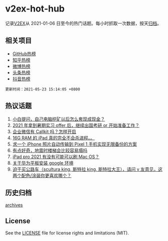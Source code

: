 # v2ex-hot-hub

 记录[V2EX](https://www.v2ex.com/)从 2021-01-06 日至今的热门话题。每小时抓取一次数据，按天[归档](archives)。
 
 ## 相关项目

- [GitHub热榜](https://github.com/lonnyzhang423/github-hot-hub)
- [知乎热榜](https://github.com/lonnyzhang423/zhihu-hot-hub)
- [微博热榜](https://github.com/lonnyzhang423/weibo-hot-hub)
- [头条热榜](https://github.com/lonnyzhang423/toutiao-hot-hub)
- [抖音热榜](https://github.com/lonnyzhang423/douyin-hot-hub)


 `更新时间：2021-05-23 15:14:05 +0800`

## 热议话题

1. [小白提问，自己电脑挖矿以后怎么套现成现金？](https://www.v2ex.com/t/778608)
1. [2021 年拿到暑期实习 offer 后，继续出国考研 or 开始准备工作？](https://www.v2ex.com/t/778644)
1. [企业微信有 Callkit 吗？怎样开启](https://www.v2ex.com/t/778555)
1. [16G RAM 的 iPad 真的完全不会杀进程。。](https://www.v2ex.com/t/778598)
1. [求一个 iPhone 照片自动传输到 Pixel 1 手机实现无限备份的方案](https://www.v2ex.com/t/778567)
1. [有点好奇，地震时楼梯会比较容易塌吗](https://www.v2ex.com/t/778539)
1. [iPad pro 2021 有没有可能可以刷 Mac OS？](https://www.v2ex.com/t/778642)
1. [关于华为平板安装 google 环境](https://www.v2ex.com/t/778623)
1. [迫于买公路车（scultura king, 斯特拉 king, 斯特拉大王），请问 v 友意见，这两个配色/涂装你更喜欢哪个？](https://www.v2ex.com/t/778633)

## 历史归档

[archives](archives)

## License

See the [LICENSE](LICENSE) file for license rights and limitations (MIT).
